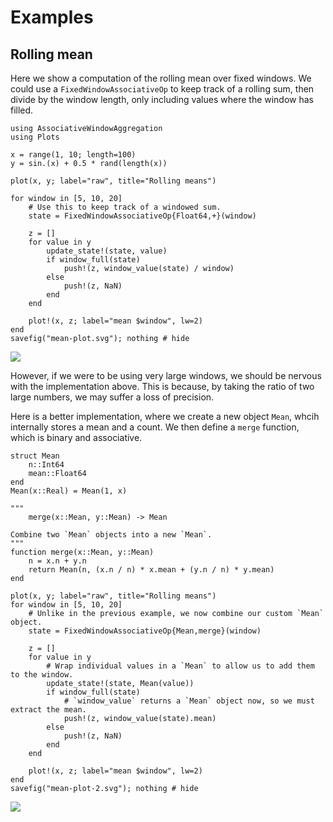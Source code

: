 # Examples

## Rolling mean
Here we show a computation of the rolling mean over fixed windows. We could use a 
`FixedWindowAssociativeOp` to keep track of a rolling sum, then divide by the window
length, only including values where the window has filled.

```@example mean; continued=true
using AssociativeWindowAggregation
using Plots

x = range(1, 10; length=100)
y = sin.(x) + 0.5 * rand(length(x))

plot(x, y; label="raw", title="Rolling means")

for window in [5, 10, 20]
    # Use this to keep track of a windowed sum.
    state = FixedWindowAssociativeOp{Float64,+}(window)

    z = []
    for value in y
        update_state!(state, value)
        if window_full(state)
            push!(z, window_value(state) / window)
        else
            push!(z, NaN)
        end
    end

    plot!(x, z; label="mean $window", lw=2)
end
savefig("mean-plot.svg"); nothing # hide
```

![](mean-plot.svg)

However, if we were to be using very large windows, we should be nervous with the implementation above. 
This is because, by taking the ratio of two large numbers, we may suffer a loss of precision.

Here is a better implementation, where we create a new object `Mean`, whcih internally stores a mean and a count.
We then define a `merge` function, which is binary and associative.

```@example mean
struct Mean
    n::Int64
    mean::Float64
end
Mean(x::Real) = Mean(1, x)

"""
    merge(x::Mean, y::Mean) -> Mean

Combine two `Mean` objects into a new `Mean`.
"""
function merge(x::Mean, y::Mean)
    n = x.n + y.n
    return Mean(n, (x.n / n) * x.mean + (y.n / n) * y.mean)
end

plot(x, y; label="raw", title="Rolling means")
for window in [5, 10, 20]
    # Unlike in the previous example, we now combine our custom `Mean` object.
    state = FixedWindowAssociativeOp{Mean,merge}(window)

    z = []
    for value in y
        # Wrap individual values in a `Mean` to allow us to add them to the window.
        update_state!(state, Mean(value))
        if window_full(state)
            # `window_value` returns a `Mean` object now, so we must extract the mean.
            push!(z, window_value(state).mean)
        else
            push!(z, NaN)
        end
    end

    plot!(x, z; label="mean $window", lw=2)
end
savefig("mean-plot-2.svg"); nothing # hide
```

![](mean-plot-2.svg)
